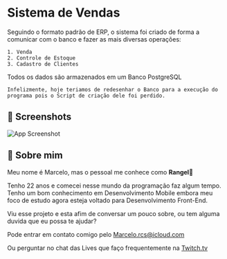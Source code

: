 # Sistema de Vendas

Seguindo o formato padrão de ERP, o sistema foi criado de forma a comunicar com o banco e fazer as mais diversas operações:

    1. Venda
    2. Controle de Estoque
    3. Cadastro de Clientes

Todos os dados são armazenados em um Banco PostgreSQL
    
    Infelizmente, hoje teriamos de redesenhar o Banco para a execução do programa pois o Script de criação dele foi perdido.


## 📸 Screenshots

![App Screenshot](https://i.imgur.com/lsXWqOb.png)


## 🚀 Sobre mim

Meu nome é Marcelo, mas o pessoal me conhece como **Rangel**🌱

Tenho 22 anos e comecei nesse mundo da programação faz algum tempo. Tenho um bom conhecimento em Desenvolvimento Mobile embora meu foco de estudo agora esteja voltado para Desenvolvimento Front-End.

Viu esse projeto e esta afim de conversar um pouco sobre, ou tem alguma duvida que eu possa te ajudar?

Pode entrar em contato comigo pelo [Marcelo.rcs@icloud.com](mailto:user@example.com)

Ou perguntar no chat das Lives que faço frequentemente na [Twitch.tv](https://www.twitch.tv/r4nngel)



